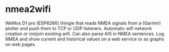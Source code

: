 # nmea2wifi

WeMos D1 pro (ESP8266) thingie that reads NMEA signals from a (Garmin) plotter and push them to TCP or UDP listeners. Automatic wifi network creation or (re)join existing wifi. Can also parse AIS in NMEA sentences. Log NMEA and show current and historical values on a web service or as graphs on web pages.

